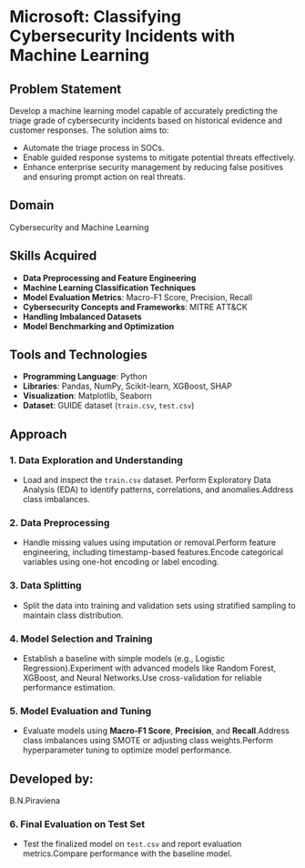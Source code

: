 # Microsoft: Classifying Cybersecurity Incidents with Machine Learning

## Problem Statement
Develop a machine learning model capable of accurately predicting the triage grade of cybersecurity incidents based on historical evidence and customer responses. The solution aims to:
- Automate the triage process in SOCs.
- Enable guided response systems to mitigate potential threats effectively.
- Enhance enterprise security management by reducing false positives and ensuring prompt action on real threats.

## Domain
Cybersecurity and Machine Learning

## Skills Acquired
- **Data Preprocessing and Feature Engineering**
- **Machine Learning Classification Techniques**
- **Model Evaluation Metrics**: Macro-F1 Score, Precision, Recall
- **Cybersecurity Concepts and Frameworks**: MITRE ATT&CK
- **Handling Imbalanced Datasets**
- **Model Benchmarking and Optimization**

## Tools and Technologies
- **Programming Language**: Python
- **Libraries**: Pandas, NumPy, Scikit-learn, XGBoost, SHAP
- **Visualization**: Matplotlib, Seaborn
- **Dataset**: GUIDE dataset (`train.csv`, `test.csv`)

## Approach

### 1. Data Exploration and Understanding
- Load and inspect the `train.csv` dataset. Perform Exploratory Data Analysis (EDA) to identify patterns, correlations, and anomalies.Address class imbalances.

### 2. Data Preprocessing
- Handle missing values using imputation or removal.Perform feature engineering, including timestamp-based features.Encode categorical variables using one-hot encoding or label encoding.

### 3. Data Splitting
- Split the data into training and validation sets using stratified sampling to maintain class distribution.

### 4. Model Selection and Training
- Establish a baseline with simple models (e.g., Logistic Regression).Experiment with advanced models like Random Forest, XGBoost, and Neural Networks.Use cross-validation for reliable performance estimation.

### 5. Model Evaluation and Tuning
- Evaluate models using **Macro-F1 Score**, **Precision**, and **Recall**.Address class imbalances using SMOTE or adjusting class weights.Perform hyperparameter tuning to optimize model performance.

## Developed by:
B.N.Piraviena

### 6. Final Evaluation on Test Set
- Test the finalized model on `test.csv` and report evaluation metrics.Compare performance with the baseline model.



